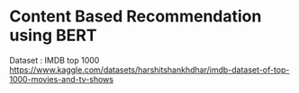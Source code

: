 # Content Based Recommendation using BERT

Dataset : IMDB top 1000 
https://www.kaggle.com/datasets/harshitshankhdhar/imdb-dataset-of-top-1000-movies-and-tv-shows
